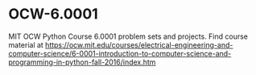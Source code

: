 # OCW-6.0001
MIT OCW Python Course 6.0001 problem sets and projects.
Find course material at https://ocw.mit.edu/courses/electrical-engineering-and-computer-science/6-0001-introduction-to-computer-science-and-programming-in-python-fall-2016/index.htm
